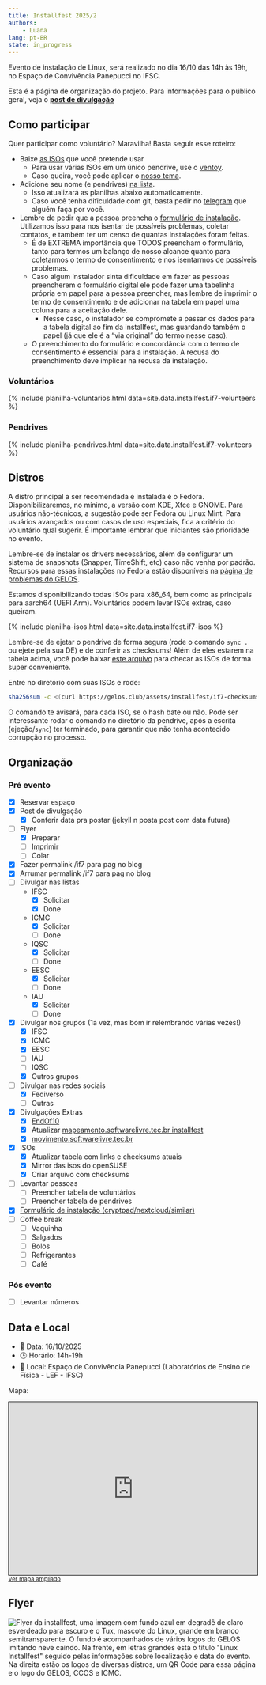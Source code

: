 ```yaml
---
title: Installfest 2025/2
authors:
    - Luana
lang: pt-BR
state: in_progress
---
```


Evento de instalação de Linux, será realizado no dia 16/10 das 14h às 19h, no Espaço de Convivência Panepucci no IFSC.

Esta é a página de organização do projeto. Para informações para o público geral, veja o [**post de divulgação**](/2025/09/25/installfest-2025-2.html)

## Como participar

Quer participar como voluntário? Maravilha! Basta seguir esse roteiro:

- Baixe [as ISOs](#distros) que você pretende usar
    - Para usar várias ISOs em um único pendrive, use o [ventoy](https://ventoy.net).
    - Caso queira, você pode aplicar o [nosso tema](https://github.com/gelos-icmc/tema-ventoy).
- Adicione seu nome (e pendrives) [na lista](https://github.com/gelos-icmc/monorepo/blob/main/site/src/_data/installfest/if7-volunteers.yml).
    - Isso atualizará as planilhas abaixo automaticamente.
    - Caso você tenha dificuldade com git, basta pedir no [telegram](https://telegram.gelos.club) que alguém faça por você.
- Lembre de pedir que a pessoa preencha o [formulário de instalação](https://cryptpad.fr/form/#/2/form/view/LF+2HH4f+VxOdbzd0cjH3YuUIF+VDAjc9E0ewlZPSUI/). Utilizamos isso para nos isentar de possíveis problemas, coletar contatos, e também ter um censo de quantas instalações foram feitas.
  - É de EXTREMA importância que TODOS preencham o formulário, tanto para termos um balanço de nosso alcance quanto para coletarmos o termo de consentimento e nos isentarmos de possíveis problemas.
  - Caso algum instalador sinta dificuldade em fazer as pessoas preencherem o formulário digital ele pode fazer uma tabelinha própria em papel para a pessoa preencher, mas lembre de imprimir o termo de consentimento e de adicionar na tabela em papel uma coluna para a aceitação dele.
    - Nesse caso, o instalador se compromete a passar os dados para a tabela digital ao fim da installfest, mas guardando também o papel (já que ele é a “via original” do termo nesse caso).
  - O preenchimento do formulário e concordância com o termo de consentimento é essencial para a instalação. A recusa do preenchimento deve implicar na recusa da instalação.


### Voluntários

{% include planilha-voluntarios.html data=site.data.installfest.if7-volunteers %}

### Pendrives

{% include planilha-pendrives.html data=site.data.installfest.if7-volunteers %}


## Distros

A distro principal a ser recomendada e instalada é o Fedora.
Disponibilizaremos, no mínimo, a versão com KDE, Xfce e GNOME. Para usuários
não-técnicos, a sugestão pode ser Fedora ou Linux Mint. Para usuários
avançados ou com casos de uso especiais, fica a critério do voluntário qual sugerir. É importante lembrar
que iniciantes são prioridade no evento.

Lembre-se de instalar os drivers necessários, além de configurar um sistema 
de snapshots (Snapper, TimeShift, etc) caso não venha por padrão. Recursos para 
essas instalações no Fedora estão disponíveis na 
[página de problemas do GELOS](https://gelos.club/pobremas).

Estamos disponibilizando todas ISOs para x86_64, bem como as
principais para aarch64 (UEFI Arm). Voluntários podem levar ISOs extras,
caso queiram.

{% include planilha-isos.html data=site.data.installfest.if7-isos %}

Lembre-se de ejetar o pendrive de forma 
segura (rode o comando `sync .` ou ejete pela sua DE) e de conferir as checksums! 
Além de eles estarem na tabela acima, você pode
baixar [este arquivo](/assets/installfest/if7-checksums.sha256) para checar as ISOs de
forma super conveniente.

Entre no diretório com suas ISOs e rode:

```bash
sha256sum -c <(curl https://gelos.club/assets/installfest/if7-checksums.sha256)
```

O comando te avisará, para cada ISO, se o hash bate ou não. Pode
ser interessante rodar o comando no diretório da pendrive, após a escrita (ejeção/`sync`) ter terminado, para garantir que não tenha acontecido corrupção no processo.

## Organização

### Pré evento

- [x] Reservar espaço
- [x] Post de divulgação
    - [x] Conferir data pra postar (jekyll n posta post com data futura)
- [ ] Flyer
    - [x] Preparar
    - [ ] Imprimir
    - [ ] Colar
- [x] Fazer permalink /if7 para pag no blog
- [x] Arrumar permalink /if7 para pag no blog
- [ ] Divulgar nas listas
    - IFSC
      - [x] Solicitar
      - [x] Done
    - ICMC
      - [x] Solicitar
      - [ ] Done
    - IQSC
      - [x] Solicitar
      - [ ] Done
    - EESC
      - [x] Solicitar
      - [ ] Done
    - IAU
      - [x] Solicitar
      - [ ] Done
- [x] Divulgar nos grupos (1a vez, mas bom ir relembrando várias vezes!)
    - [x] IFSC
    - [x] ICMC
    - [x] EESC
    - [ ] IAU
    - [ ] IQSC
    - [x] Outros grupos
- [ ] Divulgar nas redes sociais
    - [x] Fediverso
    - [ ] Outras
- [x] Divulgações Extras
    - [x] [EndOf10](https://endof10.org/events/)
    - [x] Atualizar [mapeamento.softwarelivre.tec.br installfest](https://mapeamento.softwarelivre.tec.br/locais/gelos-linux-installfest/)
    - [x] [movimento.softwarelivre.tec.br](https://movimento.softwarelivre.tec.br/eventos/)
- [x] ISOs
    - [x] Atualizar tabela com links e checksums atuais
    - [x] Mirror das isos do openSUSE
    - [x] Criar arquivo com checksums
- [ ] Levantar pessoas
    - [ ] Preencher tabela de voluntários
    - [ ] Preencher tabela de pendrives
- [x] [Formulário de instalação (cryptpad/nextcloud/similar)](https://cryptpad.fr/form/#/2/form/view/LF+2HH4f+VxOdbzd0cjH3YuUIF+VDAjc9E0ewlZPSUI/)
- [ ] Coffee break
    - [ ] Vaquinha
    - [ ] Salgados
    - [ ] Bolos
    - [ ] Refrigerantes
    - [ ] Café

### Pós evento

- [ ] Levantar números

## Data e Local

- 📅 Data: 16/10/2025
- 🕒 Horário: 14h-19h
- 📍 Local: Espaço de Convivência Panepucci (Laboratórios de Ensino de Física - LEF - IFSC)

Mapa:

<iframe height="350" src="https://www.openstreetmap.org/export/embed.html?bbox=-47.89995610713959%2C-22.00916843492556%2C-47.89593011140824%2C-22.00697511320812&amp;layer=mapnik&amp;marker=-22.008071778308917%2C-47.89794445037842" style="border: 1px solid black; width: 100%"></iframe><br/><small><a href="https://www.openstreetmap.org/?mlat=-22.008072&amp;mlon=-47.897944#map=19/-22.008072/-47.897943&amp;layers=N">Ver mapa ampliado</a></small>

## Flyer

![Flyer da installfest, uma imagem com fundo azul em degradê de claro esverdeado para escuro e o Tux, mascote do Linux, grande em branco semitransparente. O fundo é acompanhados de vários logos do GELOS imitando neve caindo. Na frente, em letras grandes está o título "Linux Installfest" seguido pelas informações sobre localização e data do evento. Na direita estão os logos de diversas distros, um QR Code para essa página e o logo do GELOS, CCOS e ICMC.](/assets/static/installfest/GELOS-Installfest-2025-2.png)
